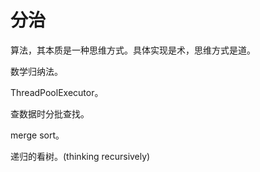 # 分治

算法，其本质是一种思维方式。具体实现是术，思维方式是道。

数学归纳法。

ThreadPoolExecutor。

查数据时分批查找。

merge sort。

递归的看树。(thinking recursively)
